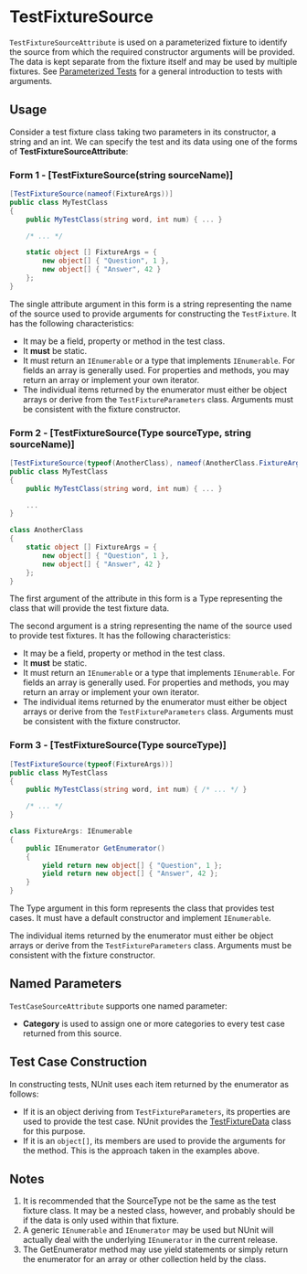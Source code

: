# TestFixtureSource

`TestFixtureSourceAttribute` is used on a parameterized fixture to
identify the source from which the required constructor arguments will be provided.
The data is kept separate from the fixture itself and may be used by multiple
fixtures. See [Parameterized Tests](xref:parameterizedtests) for a general introduction to
tests with arguments.

## Usage

Consider a test fixture class taking two parameters in its constructor, a string and an int. We can specify the test and its data using one of the forms of **TestFixtureSourceAttribute**:

### Form 1 - [TestFixtureSource(string sourceName)]

```csharp
[TestFixtureSource(nameof(FixtureArgs))]
public class MyTestClass
{
    public MyTestClass(string word, int num) { ... }

    /* ... */

    static object [] FixtureArgs = {
        new object[] { "Question", 1 },
        new object[] { "Answer", 42 }
    };
}
```

The single attribute argument in this form is a string representing the name of the source used
to provide arguments for constructing the `TestFixture`. It has the following characteristics:

* It may be a field, property or method in the test class.
* It **must** be static.
* It must return an `IEnumerable` or a type that implements `IEnumerable`. For fields an array is generally used. For properties and methods, you may return an array or implement your own iterator.
* The individual items returned by the enumerator must either be object arrays or derive from the `TestFixtureParameters` class. Arguments must be consistent with the fixture constructor.

### Form 2 - [TestFixtureSource(Type sourceType, string sourceName)]

```csharp
[TestFixtureSource(typeof(AnotherClass), nameof(AnotherClass.FixtureArgs)]
public class MyTestClass
{
    public MyTestClass(string word, int num) { ... }

    ...
}

class AnotherClass
{
    static object [] FixtureArgs = {
        new object[] { "Question", 1 },
        new object[] { "Answer", 42 }
    };
}
```

The first argument of the attribute in this form is a Type representing the class that will provide
the test fixture data.

The second argument is a string representing the name of the source used
to provide test fixtures. It has the following characteristics:

* It may be a field, property or method in the test class.
* It **must** be static.
* It must return an `IEnumerable` or a type that implements `IEnumerable`. For fields an array is generally used. For properties and methods, you may return an array or implement your own iterator.
* The individual items returned by the enumerator must either be object arrays or derive from the `TestFixtureParameters` class. Arguments must be consistent with the fixture constructor.

### Form 3 - [TestFixtureSource(Type sourceType)]

```csharp
[TestFixtureSource(typeof(FixtureArgs))]
public class MyTestClass
{
    public MyTestClass(string word, int num) { /* ... */ }

    /* ... */
}

class FixtureArgs: IEnumerable
{
    public IEnumerator GetEnumerator()
    {
        yield return new object[] { "Question", 1 };
        yield return new object[] { "Answer", 42 };
    }
}
```

The Type argument in this form represents the class that provides test cases.
It must have a default constructor and implement `IEnumerable`.

The individual items returned by the enumerator must either be object arrays or derive from the `TestFixtureParameters` class. Arguments must be consistent with the fixture constructor.

## Named Parameters

`TestCaseSourceAttribute` supports one named parameter:

* **Category** is used to assign one or more categories to every test case returned from this source.

## Test Case Construction

In constructing tests, NUnit uses each item returned by
the enumerator as follows:

* If it is an object deriving from `TestFixtureParameters`, its properties are used to provide the test case. NUnit provides the [TestFixtureData](xref:testfixturedata) class for this purpose.
* If it is an `object[]`, its members are used to provide the arguments for the method. This is the approach taken in the examples above.

## Notes

1. It is recommended that the SourceType not be the same as the test fixture class. It may be a nested class, however, and probably should be if the data is only used within that fixture.
2. A generic `IEnumerable` and `IEnumerator` may be used but NUnit will actually deal with the underlying `IEnumerator` in the current release.
3. The GetEnumerator method may use yield statements or simply return the enumerator for an array or other collection held by the class.
